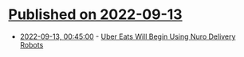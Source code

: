 # [Published on 2022-09-13](index.md)

* [2022-09-13, 00:45:00](https://tech.slashdot.org/story/22/09/12/2157218/uber-eats-will-begin-using-nuro-delivery-robots?utm_source=rss1.0mainlinkanon&utm_medium=feed) - [Uber Eats Will Begin Using Nuro Delivery Robots](https://tech.slashdot.org/story/22/09/12/2157218/uber-eats-will-begin-using-nuro-delivery-robots?utm_source=rss1.0mainlinkanon&utm_medium=feed)
